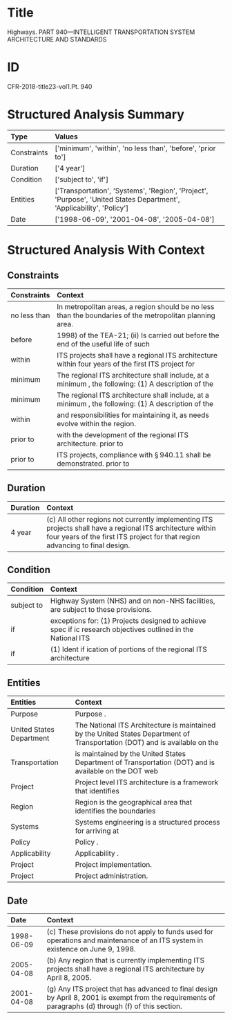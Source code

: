 # Title

 Highways. PART 940—INTELLIGENT TRANSPORTATION SYSTEM ARCHITECTURE AND STANDARDS


# ID

 CFR-2018-title23-vol1.Pt. 940


# Structured Analysis Summary

| Type        | Values                                                                                                               |
|:------------|:---------------------------------------------------------------------------------------------------------------------|
| Constraints | ['minimum', 'within', 'no less than', 'before', 'prior to']                                                          |
| Duration    | ['4 year']                                                                                                           |
| Condition   | ['subject to', 'if']                                                                                                 |
| Entities    | ['Transportation', 'Systems', 'Region', 'Project', 'Purpose', 'United States Department', 'Applicability', 'Policy'] |
| Date        | ['1998-06-09', '2001-04-08', '2005-04-08']                                                                           |


# Structured Analysis With Context

 


## Constraints

| Constraints   | Context                                                                                                    |
|:--------------|:-----------------------------------------------------------------------------------------------------------|
| no less than  | In metropolitan areas, a region should be  no less than  the boundaries of the metropolitan planning area. |
| before        | 1998) of the TEA-21; (ii) Is carried out before the end of the useful life of such                         |
| within        | ITS projects shall have a regional ITS architecture within four years of the first ITS project for         |
| minimum       | The regional ITS architecture shall include, at a minimum , the following: (1) A description of the        |
| minimum       | The regional ITS architecture shall include, at a minimum , the following: (1) A description of the        |
| within        | and responsibilities for maintaining it, as needs evolve within  the region.                               |
| prior to      | with the development of the regional ITS architecture. prior to                                            |
| prior to      | ITS projects, compliance with &#167;&#8201;940.11 shall be demonstrated. prior to                          |


## Duration

| Duration   | Context                                                                                                                                                                                    |
|:-----------|:-------------------------------------------------------------------------------------------------------------------------------------------------------------------------------------------|
| 4 year     | (c) All other regions not currently implementing ITS projects shall have a regional ITS architecture within four years of the first ITS project for that region advancing to final design. |


## Condition

| Condition   | Context                                                                                                      |
|:------------|:-------------------------------------------------------------------------------------------------------------|
| subject to  | Highway System (NHS) and on non-NHS facilities, are subject to  these provisions.                            |
| if          | exceptions for: (1) Projects designed to achieve spec if ic research objectives outlined in the National ITS |
| if          | (1) Ident if ication of portions of the regional ITS architecture                                            |


## Entities

| Entities                 | Context                                                                                                                      |
|:-------------------------|:-----------------------------------------------------------------------------------------------------------------------------|
| Purpose                  | Purpose .                                                                                                                    |
| United States Department | The National ITS Architecture is maintained by the  United States Department of Transportation (DOT) and is available on the |
| Transportation           | is maintained by the United States Department of Transportation (DOT) and is available on the DOT web                        |
| Project                  | Project level ITS architecture is a framework that identifies                                                                |
| Region                   | Region is the geographical area that identifies the boundaries                                                               |
| Systems                  | Systems engineering is a structured process for arriving at                                                                  |
| Policy                   | Policy .                                                                                                                     |
| Applicability            | Applicability .                                                                                                              |
| Project                  | Project  implementation.                                                                                                     |
| Project                  | Project  administration.                                                                                                     |


## Date

| Date       | Context                                                                                                                                               |
|:-----------|:------------------------------------------------------------------------------------------------------------------------------------------------------|
| 1998-06-09 | (c) These provisions do not apply to funds used for operations and maintenance of an ITS system in existence on June 9, 1998.                         |
| 2005-04-08 | (b) Any region that is currently implementing ITS projects shall have a regional ITS architecture by April 8, 2005.                                   |
| 2001-04-08 | (g) Any ITS project that has advanced to final design by April 8, 2001 is exempt from the requirements of paragraphs (d) through (f) of this section. |


